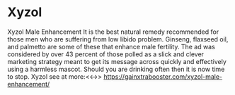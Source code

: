 # Xyzol
Xyzol Male Enhancement It is the best natural remedy recommended for those men who are suffering from low libido problem. Ginseng, flaxseed oil, and palmetto are some of these that enhance male fertility. The ad was considered by over 43 percent of those polled as a slick and clever marketing strategy meant to get its message across quickly and effectively using a harmless mascot. Should you are drinking often then it is now time to stop. Xyzol  see at more:&lt;&lt;->> https://gainxtrabooster.com/xyzol-male-enhancement/
